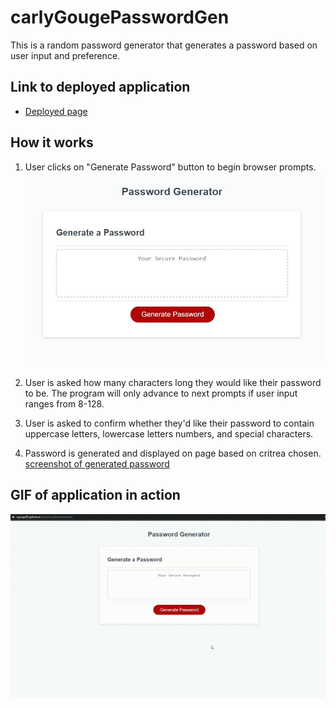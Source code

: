 # carlyGougePasswordGen
This is a random password generator that generates a password based on user input and preference. 

## Link to deployed application
* [Deployed page](cgouge93.github.io/carlyGougePasswordGen/)
## How it works
1. User clicks on "Generate Password" button to begin browser prompts. ![screenshot of application](assets/mainAppScreenShot.JPG)


2. User is asked how many characters long they would like their password to be. The program will only advance to next prompts if user input ranges from 8-128.

3. User is asked to confirm whether they'd like their password to contain uppercase letters, lowercase letters numbers, and special characters.

4. Password is generated and displayed on page based on critrea chosen.
[screenshot of generated password](assets/generatedPW.JPG)

## GIF of application in action
![gif of working application](assets/deployedpassgen.gif)

